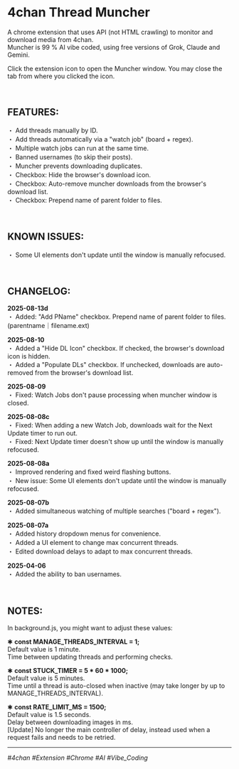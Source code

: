 # 4chan Thread Muncher
A chrome extension that uses API (not HTML crawling) to monitor and download media from 4chan.  
Muncher is 99 % AI vibe coded, using free versions of Grok, Claude and Gemini.

Click the extension icon to open the Muncher window. You may close the tab from where you clicked the icon.  

<br>

## FEATURES: 
・ Add threads manually by ID.  
・ Add threads automatically via a "watch job" (board + regex).  
・ Multiple watch jobs can run at the same time.  
・ Banned usernames (to skip their posts).  
・ Muncher prevents downloading duplicates.  
・ Checkbox: Hide the browser's download icon.  
・ Checkbox: Auto-remove muncher downloads from the browser's download list.  
・ Checkbox: Prepend name of parent folder to files.

<br>

## KNOWN ISSUES:
・ Some UI elements don't update until the window is manually refocused.  

<br>

## CHANGELOG:

**2025-08-13d**  
・ Added: "Add PName" checkbox. Prepend name of parent folder to files. (parentname｜filename.ext)  

**2025-08-10**  
・ Added a "Hide DL Icon" checkbox. If checked, the browser's download icon is hidden.  
・ Added a "Populate DLs" checkbox. If unchecked, downloads are auto-removed from the browser's download list.  

**2025-08-09**  
・ Fixed:  Watch Jobs don't pause processing when muncher window is closed.  

**2025-08-08c**  
・ Fixed: When adding a new Watch Job, downloads wait for the Next Update timer to run out.  
・ Fixed: Next Update timer doesn't show up until the window is manually refocused.  

**2025-08-08a**  
・ Improved rendering and fixed weird flashing buttons.  
・ New issue: Some UI elements don't update until the window is manually refocused.  

**2025-08-07b**  
・ Added simultaneous watching of multiple searches ("board + regex").  

**2025-08-07a**  
・ Added history dropdown menus for convenience.  
・ Added a UI element to change max concurrent threads.  
・ Edited download delays to adapt to max concurrent threads.  

**2025-04-06**  
・ Added the ability to ban usernames.  

<br>

## NOTES:
In background.js, you might want to adjust these values:

✱ **const MANAGE_THREADS_INTERVAL = 1;**  
    Default value is 1 minute.  
    Time between updating threads and performing checks.  

✱ **const STUCK_TIMER = 5 * 60 * 1000;**  
    Default value is 5 minutes.      
    Time until a thread is auto-closed when inactive (may take longer by up to MANAGE_THREADS_INTERVAL).  

✱ **const RATE_LIMIT_MS = 1500;**  
    Default value is 1.5 seconds.  
    Delay between downloading images in ms.  
    [Update] No longer the main controller of delay, instead used when a request fails and needs to be retried.  

---
*#4chan #Extension #Chrome #AI #Vibe_Coding*
















